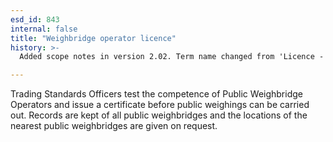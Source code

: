 ```yaml
---
esd_id: 843
internal: false
title: "Weighbridge operator licence"
history: >-
  Added scope notes in version 2.02. Term name changed from 'Licence - weighbridge operator' to 'Licences - weighbridge operator's' in version 3.00.. Name changed to 'Weighbridge operator licence' in version 4.00.

---
```


Trading Standards Officers test the competence of Public Weighbridge Operators and issue a certificate before public weighings can be carried out. Records are kept of all public weighbridges and the locations of the nearest public weighbridges are given on request.

